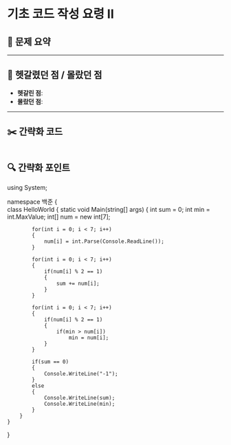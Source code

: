 # 기초 코드 작성 요령 II

## 📝 문제 요약


---

## 🤔 헷갈렸던 점 / 몰랐던 점
- **헷갈린 점**:
- **몰랐던 점**:

---

## ✂️ 간략화 코드
```cs

```

## 🔍 간략화 포인트



using System;

namespace 백준
{    
    class HelloWorld {
        static void Main(string[] args) {
            int sum = 0;
            int min = int.MaxValue;
            int[] num = new int[7];
            
            for(int i = 0; i < 7; i++)
            {
                num[i] = int.Parse(Console.ReadLine());
            }

            for(int i = 0; i < 7; i++)
            {
                if(num[i] % 2 == 1)
                {
                    sum += num[i];
                }
            }

            for(int i = 0; i < 7; i++)
            {
                if(num[i] % 2 == 1)
                {
                    if(min > num[i])
                        min = num[i];
                }
            }

            if(sum == 0)
            {
                Console.WriteLine("-1");
            }
            else
            {
                Console.WriteLine(sum);
                Console.WriteLine(min);
            }
        }
    }
}
